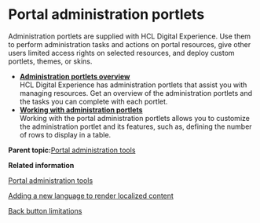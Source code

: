 # Portal administration portlets 

Administration portlets are supplied with HCL Digital Experience. Use them to perform administration tasks and actions on portal resources, give other users limited access rights on selected resources, and deploy custom portlets, themes, or skins.

-   **[Administration portlets overview ](../admin-system/adpltadmlist.md)**  
HCL Digital Experience has administration portlets that assist you with managing resources. Get an overview of the administration portlets and the tasks you can complete with each portlet.
-   **[Working with administration portlets ](../admin-system/adworkadmplt.md)**  
Working with the portal administration portlets allows you to customize the administration portlet and its features, such as, defining the number of rows to display in a table.

**Parent topic:**[Portal administration tools ](../admin-system/admtools.md)

**Related information**  


[Portal administration tools ](../admin-system/admtools.md)

[Adding a new language to render localized content ](../admin-system/add_newlanguage.md)

[Back button limitations ](../admin-system/backbut_limit.md)


